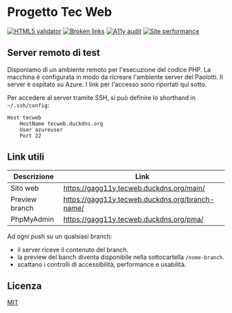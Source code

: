 # Progetto Tec Web

[![HTML5 validator](https://github.com/ggardin/tecweb/actions/workflows/validate-html.yml/badge.svg)](https://github.com/ggardin/tecweb/actions/workflows/validate-html.yml)
[![Broken links](https://github.com/ggardin/tecweb/actions/workflows/check-broken-links.yml/badge.svg)](https://github.com/ggardin/tecweb/actions/workflows/check-broken-links.yml)
[![A11y audit](https://github.com/ggardin/tecweb/actions/workflows/a11y-audit.yml/badge.svg)](https://github.com/ggardin/tecweb/actions/workflows/a11y-audit.yml)
[![Site performance](https://github.com/ggardin/tecweb/actions/workflows/check-pagespeed-performance.yml/badge.svg)](https://github.com/ggardin/tecweb/actions/workflows/check-pagespeed-performance.yml)

## Server remoto di test

Disponiamo di un ambiente remoto per l'esecuzione del codice PHP. La macchina è configurata in modo da ricreare l'ambiente server del Paolotti.
Il server è ospitato su Azure. I link per l'accesso sono riportati qui sotto.

Per accedere al server tramite SSH, si può definire lo shorthand in `~/.ssh/config`:

```
Host tecweb
    HostName tecweb.duckdns.org
    User azureuser
    Port 22
```

## Link utili

| Descrizione    | Link                                            |
|----------------|-------------------------------------------------|
| Sito web       | https://gagg11y.tecweb.duckdns.org/main/        |
| Preview branch | https://gagg11y.tecweb.duckdns.org/branch-name/ |
| PhpMyAdmin     | https://gagg11y.tecweb.duckdns.org/pma/         |

Ad ogni push su un qualsiasi branch:
- il server riceve il contenuto del branch.
- la preview del banch diventa disponibile nella sottocartella `/nome-branch`.
- scattano i controlli di accessibilità, performance e usabilità.

## Licenza

[MIT](LICENSE)
